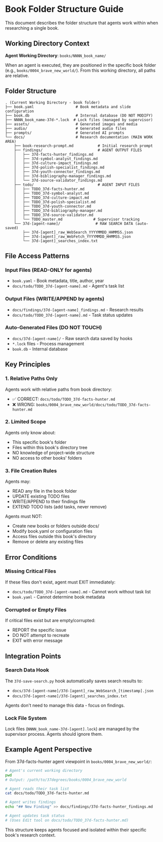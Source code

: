 # Book Folder Structure Guide

This document describes the folder structure that agents work within when researching a single book.

## Working Directory Context

**Agent Working Directory**: `books/NNNN_book_name/`

When an agent is executed, they are positioned in the specific book folder (e.g., `books/0004_brave_new_world/`). From this working directory, all paths are relative.

## Folder Structure

```
. (Current Working Directory - book folder)
├── book.yaml                   # Book metadata and slide configuration
├── book.db                     # Internal database (DO NOT MODIFY)
├── NNNN_book_name-37d-*.lock  # Lock files (managed by supervisor)
├── assets/                     # Generated images and media
├── audio/                      # Generated audio files
├── prompts/                    # Generated AI prompts
└── docs/                       # Research documentation (MAIN WORK AREA)
    ├── book-research-prompt.md           # Initial research prompt
    ├── findings/                         # AGENT OUTPUT FILES
    │   ├── 37d-facts-hunter_findings.md
    │   ├── 37d-symbol-analyst_findings.md
    │   ├── 37d-culture-impact_findings.md
    │   ├── 37d-polish-specialist_findings.md
    │   ├── 37d-youth-connector_findings.md
    │   ├── 37d-bibliography-manager_findings.md
    │   └── 37d-source-validator_findings.md
    ├── todo/                             # AGENT INPUT FILES
    │   ├── TODO_37d-facts-hunter.md
    │   ├── TODO_37d-symbol-analyst.md
    │   ├── TODO_37d-culture-impact.md
    │   ├── TODO_37d-polish-specialist.md
    │   ├── TODO_37d-youth-connector.md
    │   ├── TODO_37d-bibliography-manager.md
    │   ├── TODO_37d-source-validator.md
    │   └── TODO_master.md              # Supervisor tracking
    └── 37d-[agent-name]/                # RAW SEARCH DATA (auto-saved)
        ├── 37d-[agent]_raw_WebSearch_YYYYMMDD_HHMMSS.json
        ├── 37d-[agent]_raw_WebFetch_YYYYMMDD_HHMMSS.json
        └── 37d-[agent]_searches_index.txt
```

## File Access Patterns

### Input Files (READ-ONLY for agents)
- `book.yaml` - Book metadata, title, author, year
- `docs/todo/TODO_37d-[agent-name].md` - Agent's task list

### Output Files (WRITE/APPEND by agents)  
- `docs/findings/37d-[agent-name]_findings.md` - Research results
- `docs/todo/TODO_37d-[agent-name].md` - Task status updates

### Auto-Generated Files (DO NOT TOUCH)
- `docs/37d-[agent-name]/` - Raw search data saved by hooks
- `*.lock` files - Process management
- `book.db` - Internal database

## Key Principles

### 1. Relative Paths Only
Agents work with relative paths from book directory:
- ✅ CORRECT: `docs/todo/TODO_37d-facts-hunter.md`
- ❌ WRONG: `books/0004_brave_new_world/docs/todo/TODO_37d-facts-hunter.md`

### 2. Limited Scope
Agents only know about:
- This specific book's folder
- Files within this book's directory tree
- NO knowledge of project-wide structure
- NO access to other books' folders

### 3. File Creation Rules
Agents may:
- READ any file in the book folder
- UPDATE existing TODO files
- WRITE/APPEND to their findings file
- EXTEND TODO lists (add tasks, never remove)

Agents must NOT:
- Create new books or folders outside docs/
- Modify book.yaml or configuration files
- Access files outside this book's directory
- Remove or delete any existing files

## Error Conditions

### Missing Critical Files
If these files don't exist, agent must EXIT immediately:
- `docs/todo/TODO_37d-[agent-name].md` - Cannot work without task list
- `book.yaml` - Cannot determine book metadata

### Corrupted or Empty Files
If critical files exist but are empty/corrupted:
- REPORT the specific issue
- DO NOT attempt to recreate
- EXIT with error message

## Integration Points

### Search Data Hook
The `37d-save-search.py` hook automatically saves search results to:
- `docs/37d-[agent-name]/37d-[agent]_raw_WebSearch_[timestamp].json`
- `docs/37d-[agent-name]/37d-[agent]_searches_index.txt`

Agents don't need to manage this data - focus on findings.

### Lock File System
Lock files (`NNNN_book_name-37d-[agent].lock`) are managed by the supervisor process. Agents should ignore them.

## Example Agent Perspective

From 37d-facts-hunter agent viewpoint in `books/0004_brave_new_world/`:

```bash
# Agent's current working directory
pwd
# Output: /path/to/37degrees/books/0004_brave_new_world

# Agent reads their task list
cat docs/todo/TODO_37d-facts-hunter.md

# Agent writes findings
echo "## New Finding" >> docs/findings/37d-facts-hunter_findings.md

# Agent updates task status
# (Uses Edit tool on docs/todo/TODO_37d-facts-hunter.md)
```

This structure keeps agents focused and isolated within their specific book's research context.